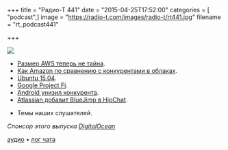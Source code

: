 +++
title = "Радио-Т 441"
date = "2015-04-25T17:52:00"
categories = [ "podcast",]
image = "https://radio-t.com/images/radio-t/rt441.jpg"
filename = "rt_podcast441"

+++

![](https://radio-t.com/images/radio-t/rt441.jpg)

* [Размер AWS теперь не тайна](http://www.bloomberg.com/news/articles/2015-04-23/amazon-finally-discloses-cloud-services-sales-showing-49-jump).
* [Как Amazon по сравнению с конкурентами в облаках](http://recode.net/2015/04/23/how-amazons-cloud-business-is-growing/).
* [Ubuntu 15.04](http://social.techcrunch.com/2015/04/21/ubuntu-15-04-launches-with-support-for-openstack-kilo-new-lxd-hypervisor-and-snappy-core).
* [Google Project Fi](http://www.engadget.com/2015/04/22/google-project-fi/).
* [Android унизил конкурента](http://thenextweb.com/google/2015/04/24/theres-an-android-peeing-on-apple-on-google-maps-and-we-cant-figure-out-why/).
* [Atlassian добавит BlueJimp в HipChat](http://social.techcrunch.com/2015/04/21/atlassian-acquires-open-source-video-conferencing-company-bluejimp-to-power-hipchats-vid).
- Темы наших слушателей.

_Спонсор этого выпуска [DigitalOcean](https://www.digitalocean.com)_

[аудио](https://cdn.radio-t.com/rt_podcast441.mp3) • [лог чата](http://chat.radio-t.com/logs/radio-t-441.html)
<audio src="https://cdn.radio-t.com/rt_podcast441.mp3" preload="none"></audio>